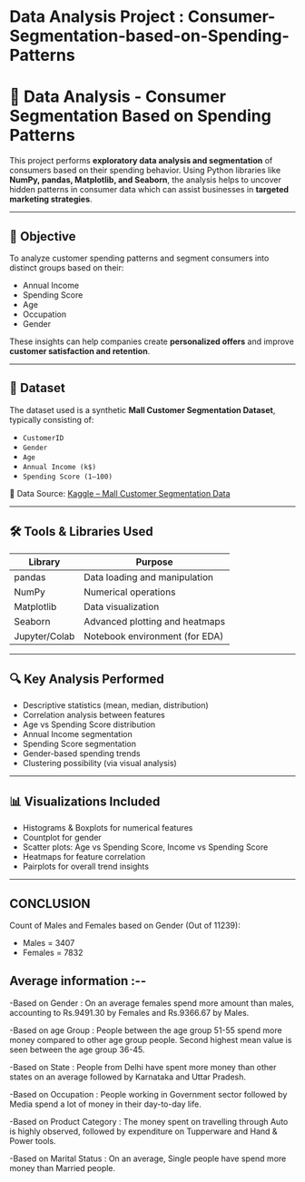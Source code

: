 # Data Analysis Project : Consumer-Segmentation-based-on-Spending-Patterns


# 🧮 Data Analysis - Consumer Segmentation Based on Spending Patterns

This project performs **exploratory data analysis and segmentation** of consumers based on their spending behavior. Using Python libraries like **NumPy, pandas, Matplotlib, and Seaborn**, the analysis helps to uncover hidden patterns in consumer data which can assist businesses in **targeted marketing strategies**.

---

## 🎯 Objective

To analyze customer spending patterns and segment consumers into distinct groups based on their:
- Annual Income
- Spending Score
- Age
- Occupation
- Gender

These insights can help companies create **personalized offers** and improve **customer satisfaction and retention**.

---

## 📁 Dataset

The dataset used is a synthetic **Mall Customer Segmentation Dataset**, typically consisting of:
- `CustomerID`
- `Gender`
- `Age`
- `Annual Income (k$)`
- `Spending Score (1–100)`

📂 Data Source: [Kaggle – Mall Customer Segmentation Data](https://www.kaggle.com/vjchoudhary7/customer-segmentation-tutorial-in-python)

---

## 🛠️ Tools & Libraries Used

| Library      | Purpose                            |
|--------------|-------------------------------------|
| pandas       | Data loading and manipulation       |
| NumPy        | Numerical operations                |
| Matplotlib   | Data visualization                  |
| Seaborn      | Advanced plotting and heatmaps      |
| Jupyter/Colab| Notebook environment (for EDA)      |

---

## 🔍 Key Analysis Performed

- Descriptive statistics (mean, median, distribution)
- Correlation analysis between features
- Age vs Spending Score distribution
- Annual Income segmentation
- Spending Score segmentation
- Gender-based spending trends
- Clustering possibility (via visual analysis)

---

## 📊 Visualizations Included

- Histograms & Boxplots for numerical features
- Countplot for gender
- Scatter plots: Age vs Spending Score, Income vs Spending Score
- Heatmaps for feature correlation
- Pairplots for overall trend insights

---










## CONCLUSION

Count of Males and Females based on Gender (Out of 11239):

 - Males = 3407
 - Females = 7832

 
 
## Average information :--

-Based on Gender : On an average females spend more amount than males, accounting to Rs.9491.30 by Females and Rs.9366.67 by Males.

-Based on age Group : People between the age group 51-55 spend more money compared to other age group people. Second highest mean value is seen between the age group 36-45.

-Based on State : People from Delhi have spent more money than other states on an average followed by Karnataka and Uttar Pradesh.

-Based on Occupation : People working in Government sector followed by Media spend a lot of money in their day-to-day life.

-Based on Product Category : The money spent on travelling through Auto is highly observed, followed by expenditure on Tupperware and Hand & Power tools.

-Based on Marital Status : On an average, Single people have spend more money than Married people.
